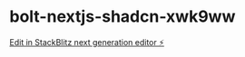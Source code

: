 # bolt-nextjs-shadcn-xwk9ww

[Edit in StackBlitz next generation editor ⚡️](https://stackblitz.com/~/github.com/hieulvVn/bolt-nextjs-shadcn-xwk9ww)